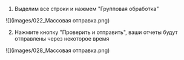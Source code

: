
001. Выделим все строки и нажмем "Групповая обработка"

![](images/022_Массовая отправка.png)

002. Нажмите кнопку "Проверить и отправить", ваши отчеты будут отправлены через некоторое время

![](images/028_Массовая отправка.png)
